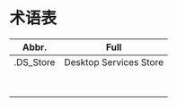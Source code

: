 # 术语表

| Abbr.     | Full                   |
| --------- | ---------------------- |
| .DS_Store | Desktop Services Store |
|           |                        |
|           |                        |
|           |                        |
|           |                        |
|           |                        |
|           |                        |
|           |                        |
|           |                        |

